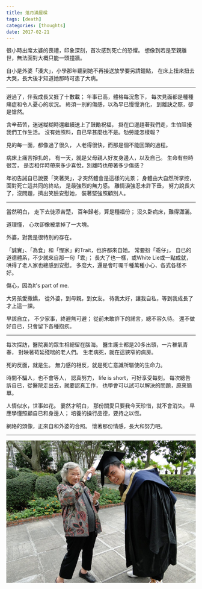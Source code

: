 ```yaml
---
title: 落月滿屋樑
tags: [death]
categories: [thoughts]
date: 2017-02-21
---
```


很小時出席太婆的喪禮，印象深刻，首次感到死亡的恐懼。
想像到若是至親離世，無法面對大概只能一頭撞牆。

自小是外婆「湊大」，小學那年聽到她不再接送放學要另請鐘點，
在床上扭來扭去大哭，長大後才知道她那時可患了大病。

---

避過了，伴我成長又捱了十數載；
年事已高，體格每況愈下，
每次見面都是種種痛症和令人憂心的狀況。
終須一別的傷感，以為早已慢慢消化，
到離訣之際，卻是愴然。

含辛茹苦，迷迷糊糊時還繼續送上了鼓勵祝福，
掛在口邊趕著我們走，生怕阻擾我們工作生活。
沒有她照料，自已早甚麼也不是。劬勞能怎樣報？

見的每一面，都像過了很久，
人老得很快，而那是個不能回頭的過程。

病床上痛苦掙扎的，
有一天，就是父母親人好友身邊人，以及自己。
生命有些時很苦，
是否相伴時帶來多少喜悅，別離時也帶著多少傷感？

年初告誡自已說要「笑著哭」，才突然體會是這樣的光景；
身體由大自然所掌控，面對死亡這共同的終站，
是最強烈的無力感。
離情淚強忍未許下垂，
努力說長大了，沒問題，擠出笑臉安慰她，
裝著堅強照顧別人。

---

當然明白，
走下去徒添苦楚，
百年歸老，算是種福份；
沒久卧病床，難得瀟灑。

道理懂，
心坎卻像被拿掉了一大塊。

外婆，對我是很特別的存在。

「誠實」、「為食」和「慳家」的Trait，也許都來自她。
常要扮「乖仔」，
自已的道德體系，不少就來自那一句「乖」；
長大了也一樣，或White Lie或一點成就，
哄得了老人家也總感到安慰。
多麼大，還是會叮囑千種萬種小心、各式各樣不好。

傷心，因為It's part of me.

大男孩愛撒嬌，
從外婆，到母親，到女友。
待我太好，讓我自私，等到我成長了才上這一課。

早該自立，
不少家事，終避無可避；
從前未敢許下的諾言，總不容久待。
還不做好自已，只會留下各種抱疚。

---

每次探訪，醫院裏的眾生相總留在腦海。
醫生護士都是20多出頭，一片稚氣青春，
對映著苟延殘喘的老人們。
生老病死，就在這狹窄的病房。

死的反面，就是生。
無力感的相反，就是死亡意識所驅使的生命力。

時間不騙人，也不會等人，
認真努力， life is short，可好享受每刻。
每次總告訴自已，從醫院走出去，就要認真工作，
也學會可以試可以解決的問題，原來簡單。

人情似水，世事如花。
霎然才明白，
那份關愛只要我今天珍惜，就不會消失。
早應學懂照顧自已和身邊人；
培養的操行品德，要持之以恆。

網絡的頭像，正來自和外婆的合照。
懷著那份情感，長大和努力吧。

---

![img](./grand.jpeg)
